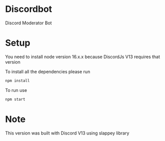 # Discordbot
Discord Moderator Bot

# Setup

You need to install node version 16.x.x because DiscordJs V13 requires that version

To install all the dependencies please run

```bash
npm install
```

To run use

```bash
npm start
```

# Note

This version was built with Discord V13 using slappey library
